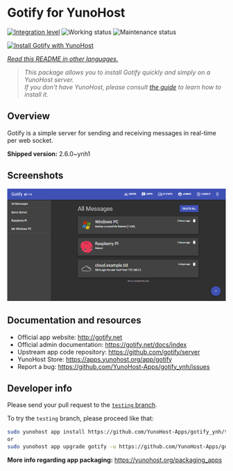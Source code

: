 <!--
N.B.: This README was automatically generated by <https://github.com/YunoHost/apps/tree/master/tools/readme_generator>
It shall NOT be edited by hand.
-->

# Gotify for YunoHost

[![Integration level](https://dash.yunohost.org/integration/gotify.svg)](https://ci-apps.yunohost.org/ci/apps/gotify/) ![Working status](https://ci-apps.yunohost.org/ci/badges/gotify.status.svg) ![Maintenance status](https://ci-apps.yunohost.org/ci/badges/gotify.maintain.svg)

[![Install Gotify with YunoHost](https://install-app.yunohost.org/install-with-yunohost.svg)](https://install-app.yunohost.org/?app=gotify)

*[Read this README in other languages.](./ALL_README.md)*

> *This package allows you to install Gotify quickly and simply on a YunoHost server.*  
> *If you don't have YunoHost, please consult [the guide](https://yunohost.org/install) to learn how to install it.*

## Overview

Gotify is a simple server for sending and receiving messages in real-time per web socket.


**Shipped version:** 2.6.0~ynh1

## Screenshots

![Screenshot of Gotify](./doc/screenshots/ui.png)

## Documentation and resources

- Official app website: <http://gotify.net>
- Official admin documentation: <https://gotify.net/docs/index>
- Upstream app code repository: <https://github.com/gotify/server>
- YunoHost Store: <https://apps.yunohost.org/app/gotify>
- Report a bug: <https://github.com/YunoHost-Apps/gotify_ynh/issues>

## Developer info

Please send your pull request to the [`testing` branch](https://github.com/YunoHost-Apps/gotify_ynh/tree/testing).

To try the `testing` branch, please proceed like that:

```bash
sudo yunohost app install https://github.com/YunoHost-Apps/gotify_ynh/tree/testing --debug
or
sudo yunohost app upgrade gotify -u https://github.com/YunoHost-Apps/gotify_ynh/tree/testing --debug
```

**More info regarding app packaging:** <https://yunohost.org/packaging_apps>
